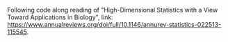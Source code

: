 Following code along reading of "High-Dimensional Statistics with a View Toward Applications in Biology",
link: https://www.annualreviews.org/doi/full/10.1146/annurev-statistics-022513-115545.